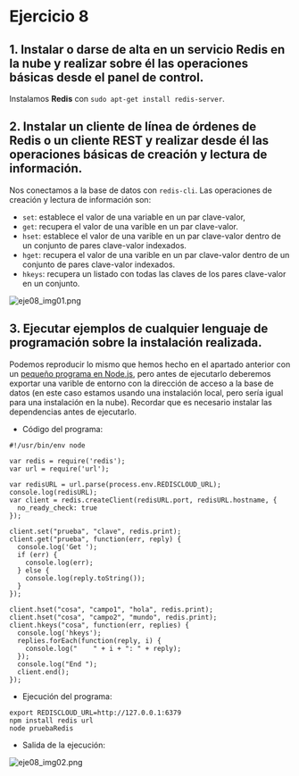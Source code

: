 # Ejercicio 8
## 1. Instalar o darse de alta en un servicio Redis en la nube y realizar sobre él las operaciones básicas desde el panel de control.
Instalamos **Redis** con `sudo apt-get install redis-server`.

## 2. Instalar un cliente de línea de órdenes de Redis o un cliente REST y realizar desde él las operaciones básicas de creación y lectura de información.
Nos conectamos a la base de datos con `redis-cli`. Las operaciones de creación y lectura de información son:
- `set`: establece el valor de una variable en un par clave-valor,
- `get`: recupera el valor de una varible en un par clave-valor.
- `hset`: establece el valor de una varible en un par clave-valor dentro de un conjunto de pares clave-valor indexados.
- `hget`: recupera el valor de una varible en un par clave-valor dentro de un conjunto de pares clave-valor indexados.
- `hkeys`: recupera un listado con todas las claves de los pares clave-valor en un conjunto.

![eje08_img01.png](https://dl.dropboxusercontent.com/s/2k5xeyacfie3moh/eje08_img01.png)

## 3. Ejecutar ejemplos de cualquier lenguaje de programación sobre la instalación realizada.
Podemos reproducir lo mismo que hemos hecho en el apartado anterior con un [pequeño programa en Node.js](src/pruebaRedis.js), pero antes de ejecutarlo deberemos exportar una varible de entorno con la dirección de acceso a la base de datos (en este caso estamos usando una instalación local, pero sería igual para una instalación en la nube). Recordar que es necesario instalar las dependencias antes de ejecutarlo.
- Código del programa:

```
#!/usr/bin/env node

var redis = require('redis');
var url = require('url');

var redisURL = url.parse(process.env.REDISCLOUD_URL);
console.log(redisURL);
var client = redis.createClient(redisURL.port, redisURL.hostname, {
  no_ready_check: true
});

client.set("prueba", "clave", redis.print);
client.get("prueba", function(err, reply) {
  console.log('Get ');
  if (err) {
    console.log(err);
  } else {
    console.log(reply.toString());
  }
});

client.hset("cosa", "campo1", "hola", redis.print);
client.hset("cosa", "campo2", "mundo", redis.print);
client.hkeys("cosa", function(err, replies) {
  console.log('hkeys');
  replies.forEach(function(reply, i) {
    console.log("    " + i + ": " + reply);
  });
  console.log("End ");
  client.end();
});
```

- Ejecución del programa:

```
export REDISCLOUD_URL=http://127.0.0.1:6379
npm install redis url
node pruebaRedis
```

- Salida de la ejecución:

![eje08_img02.png](https://dl.dropboxusercontent.com/s/oqxesi69bwe05c7/eje08_img02.png)
